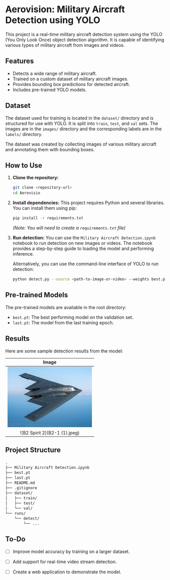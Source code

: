 # Aerovision: Military Aircraft Detection using YOLO

This project is a real-time military aircraft detection system using the YOLO (You Only Look Once) object detection algorithm. It is capable of identifying various types of military aircraft from images and videos.

## Features

- Detects a wide range of military aircraft.
- Trained on a custom dataset of military aircraft images.
- Provides bounding box predictions for detected aircraft.
- Includes pre-trained YOLO models.

## Dataset

The dataset used for training is located in the `dataset/` directory and is structured for use with YOLO. It is split into `train`, `test`, and `val` sets. The images are in the `images/` directory and the corresponding labels are in the `labels/` directory.

The dataset was created by collecting images of various military aircraft and annotating them with bounding boxes.

## How to Use

1.  **Clone the repository:**
    ```bash
    git clone <repository-url>
    cd Aerovisio
    ```

2.  **Install dependencies:**
    This project requires Python and several libraries. You can install them using pip:
    ```bash
    pip install -r requirements.txt
    ```
    *(Note: You will need to create a `requirements.txt` file)*

3.  **Run detection:**
    You can use the `Military Aircraft Detection.ipynb` notebook to run detection on new images or videos. The notebook provides a step-by-step guide to loading the model and performing inference.

    Alternatively, you can use the command-line interface of YOLO to run detection:
    ```bash
    python detect.py --source <path-to-image-or-video> --weights best.pt
    ```

## Pre-trained Models

The pre-trained models are available in the root directory:
- `best.pt`: The best performing model on the validation set.
- `last.pt`: The model from the last training epoch.

## Results

Here are some sample detection results from the model:

| Image |
| :---: |
| ![B2 Spirit 1](B2-1.jpeg) |
| ![B2 Spirit 2](B2-1 (1).jpeg) |

## Project Structure
```
.
├── Military Aircraft Detection.ipynb
├── best.pt
├── last.pt
├── README.md
├── .gitignore
├── dataset/
│   ├── train/
│   ├── test/
│   └── val/
└── runs/
    └── detect/
        └── ...
```

## To-Do

- [ ] Improve model accuracy by training on a larger dataset.
- [ ] Add support for real-time video stream detection.
- [ ] Create a web application to demonstrate the model.

